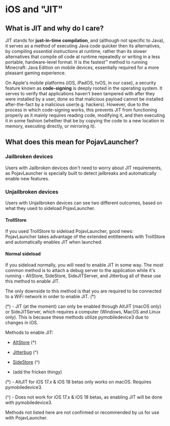 # iOS and "JIT"

## What is JIT and why do I care?
JIT stands for **just-in-time compilation**, and (although not specific to Java), it serves as a method of executing Java code quicker then its alternatives, by compiling *essential instructions* at runtime, rather than its slower alternatives that compile *all* code at runtime repeatedly or writing in a less portable, hardware-level format. It is the fastest™ method to running Minecraft: Java Edition on mobile devices, essentially required for a more pleasant gaming experience.

On Apple's mobile platforms (iOS, iPadOS, tvOS, in our case), a security feature known as **code-signing** is deeply rooted in the operating system. It serves to verify that applications haven't been tampered with after they were installed by a user, done so that malicious payload cannot be installed after-the-fact by a malicious user(e.g. hackers). However, due to the process in which code-signing works, this prevents JIT from functioning properly as it mainly requires reading code, modifying it, and then executing it in some fashion (whether that be by copying the code to a new location in memory, executing directly, or mirroring it).

## What does this mean for PojavLauncher?

### Jailbroken devices
Users with Jailbroken devices don't need to worry about JIT requirements, as PojavLauncher is specially built to detect jailbreaks and automatically enable new features.

### Unjailbroken devices
Users with Unjailbroken devices can see two different outcomes, based on what they used to sideload PojavLauncher.

#### TrollStore
If you used TrollStore to sideload PojavLauncher, good news: PojavLauncher takes advantage of the extended entitlements with TrollStore and automatically enables JIT when launched.

#### Normal sideload
If you sideload normally, you will need to enable JIT in some way. The most common method is to attach a debug server to the application while it's running - AltStore, SideStore, SideJITServer, and Jitterbug all of these use this method to enable JIT. 

The only downside to this method is that you are required to be connected to a WiFi network in order to enable JIT. (*)

(*) - JIT (at the moment) can only be enabled through AltJIT (macOS only) or SideJITServer, which requires a computer (Windows, MacOS and Linux only). This is because these methods utilize pymobiledevice3 due to changes in iOS. 

Methods to enable JIT:
- [AltStore](https://faq.altstore.io/how-to-use-altstore/altjit) (*)

- [Jitterbug](https://github.com/osy/Jitterbug/tree/main/Jitterbug) (^)

- [SideStore](https://docs.sidestore.io/docs/faq/#:~:text=Can%20I%20activate,selecting%20'Enable%20JIT') (^)

- (add the fricken thingy)

(*) - AltJIT for iOS 17.x & iOS 18 betas only works on macOS. Requires pymobiledevice3.

(^) - Does not work for iOS 17.x & iOS 18 betas, as enabling JIT will be done with pymobiledevice3.

Methods not listed here are not confirmed or recommended by us for use with PojavLauncher.
